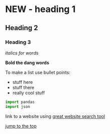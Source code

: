 # NEW - heading 1
## Heading 2

### Heading 3

_italics for words_

**Bold the dang words**

To make a list use bullet points:
* stuff here
* stuff there
* really cool stuff



```python 
import pandas
import json
```

link to a website using [great website search tool](https://google.com)

[jump to the top](#New---heading-1)

